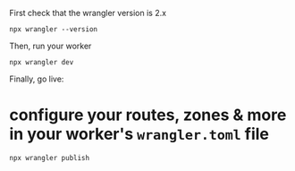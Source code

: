 First check that the wrangler version is 2.x

`npx wrangler --version`

Then, run your worker

`npx wrangler dev`

Finally, go live:

# configure your routes, zones & more in your worker's `wrangler.toml` file

`npx wrangler publish`

